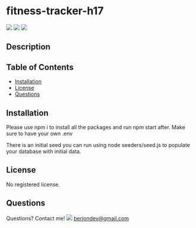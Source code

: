 

# fitness-tracker-h17

  ![](https://img.shields.io/badge/JavaScript-58.5-green) ![](https://img.shields.io/badge/CSS-22.5-green) ![](https://img.shields.io/badge/HTML-19.0-green)


## Description 



## Table of Contents

* [Installation](#installation)
* [License](#license)
* [Questions](#questions)


## Installation

Please use npm i to install all the packages and run npm start after.
Make sure to have your own .env

There is an initial seed you can run using node seeders/seed.js to
populate your database with initial data.

## License

No registered license.


## Questions

Questions? Contact me!
![](https://avatars2.githubusercontent.com/u/820155?v=4)
berjondev@gmail.com
